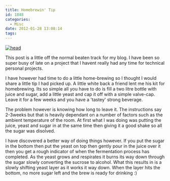 ```yaml
---
title: Homebrewin' Tip
id: 1848
categories:
  - Misc
date: 2012-01-28 13:08:14
tags:
---
```


[![](https://mikecann.co.uk/wp-content/uploads/2012/01/head.jpg "head")](https://mikecann.co.uk/wp-content/uploads/2012/01/head.jpg)

This post is a little off the normal beaten track for my blog. I have been so super busy of late on a project that I havent really had any time for technical personal projects.

I have however had time to do a little home-brewing so I thought I would share a little tip I had picked up. A little white back a friend lent me his kit for homebrewing. Its so simple all you have to do is fill a two litre bottle with juice and sugar, add a little yeast and cap it off with a simple valve-cap. Leave it for a few weeks and you have a 'tastey' strong beverage.

The problem however is knowing how long to leave it. The instructions say 2-3weeks but that is heavily dependant on a number of factors such as the ambient temperature of the room. At first what I was doing was putting the juice, yeast and sugar in at the same time then giving it a good shake so all the sugar was disolved.

I have discovered a better way of doing things however. If you put the sugar in the bottom then put the yeast on top then gently pour in the juice over it then you get a rough indicator of when the fermentation process has completed. As the yeast grows and respirates it burns its way down through the sugar slowly converting the sucrose to alcohol. What this results in is a slowly shifting yeast layer as it works it way down. When the layer hits the bottom, no more sugar left and the brew is ready for drinking :)